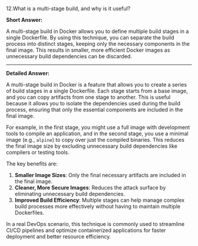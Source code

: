 12.What is a multi-stage build, and why is it useful?

**Short Answer:**

A multi-stage build in Docker allows you to define multiple build stages in a single Dockerfile. By using this technique, you can separate the build process into distinct stages, keeping only the necessary components in the final image. This results in smaller, more efficient Docker images as unnecessary build dependencies can be discarded.

---

**Detailed Answer:**

A multi-stage build in Docker is a feature that allows you to create a series of build stages in a single Dockerfile. Each stage starts from a base image, and you can copy artifacts from one stage to another. This is useful because it allows you to isolate the dependencies used during the build process, ensuring that only the essential components are included in the final image.

For example, in the first stage, you might use a full image with development tools to compile an application, and in the second stage, you use a minimal image (e.g., `alpine`) to copy over just the compiled binaries. This reduces the final image size by excluding unnecessary build dependencies like compilers or testing tools.

The key benefits are:
1. **Smaller Image Sizes**: Only the final necessary artifacts are included in the final image.
2. **Cleaner, More Secure Images**: Reduces the attack surface by eliminating unnecessary build dependencies.
3. **Improved Build Efficiency**: Multiple stages can help manage complex build processes more effectively without having to maintain multiple Dockerfiles.

In a real DevOps scenario, this technique is commonly used to streamline CI/CD pipelines and optimize containerized applications for faster deployment and better resource efficiency.